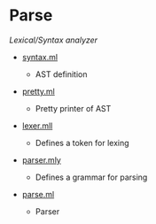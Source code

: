 # Parse
_Lexical/Syntax analyzer_


- [syntax.ml](syntax.ml)
  - AST definition

- [pretty.ml](pretty.ml)
  - Pretty printer of AST 

- [lexer.mll](lexer.mll)
  - Defines a token for lexing

- [parser.mly](parser.mly)
  - Defines a grammar for parsing

- [parse.ml](parse.ml)
  - Parser
